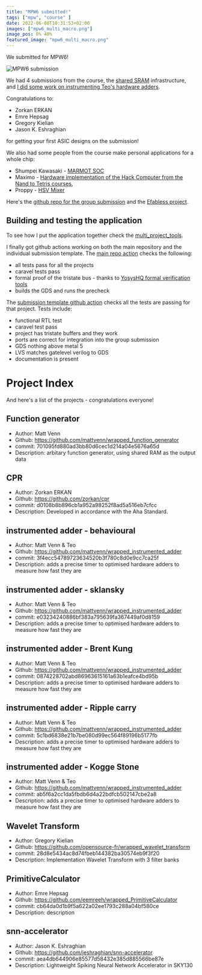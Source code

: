 ```yaml
---
title: "MPW6 submitted!"
tags: ["mpw", "course" ]
date: 2022-06-08T10:31:53+02:00
images: ["mpw6_multi_macro.png"]
image_pos: 0% 40%
featured_image: "mpw6_multi_macro.png"
---
```


We submitted for MPW6!

![MPW6 submission](/mpw6_multi_macro.png)

We had 4 submissions from the course, the [shared SRAM](https://docs.google.com/document/d/1wLjU6hkAoYvSWNBAyTj8HmIV70eJWU3apa9_OEpsd3Y/edit) infrastructure, and [I did some work on instrumenting Teo's hardware adders](/post/instrumenting-hardware-adders).

Congratulations to:

* Zorkan ERKAN
* Emre Hepsag
* Gregory Kielian
* Jason K. Eshraghian

for getting your first ASIC designs on the submission!

We also had some people from the course make personal applications for a whole chip:

* Shumpei Kawasaki - [MARMOT SOC](https://platform.efabless.com/projects/853)
* Maximo - [Hardware implementation of the Hack Computer from the Nand to Tetris courses](https://platform.efabless.com/projects/992),
* Proppy - [HSV Mixer](https://platform.efabless.com/projects/1081)

Here's the [github repo for the group submission](https://github.com/mattvenn/zero_to_asic_mpw6) and the [Efabless project](https://platform.efabless.com/projects/833).

## Building and testing the application

To see how I put the application together check the [multi_project_tools](https://github.com/mattvenn/multi_project_tools).

I finally got github actions working on both the main repository and the individual submission template.
The [main repo action](https://github.com/mattvenn/zero_to_asic_mpw6/actions/workflows/multi_tool.yaml) checks the following:

* all tests pass for all the projects
* caravel tests pass
* formal proof of the tristate bus - thanks to [YosysHQ formal verification tools](https://www.yosyshq.com/)
* builds the GDS and runs the precheck

The [submission template github action](https://github.com/mattvenn/wrapped_project_template/actions) checks all the tests are passing for that project. Tests include:

* functional RTL test
* caravel test pass
* project has tristate buffers and they work
* ports are correct for integration into the group submission
* GDS nothing above metal 5
* LVS matches gatelevel verilog to GDS
* documentation is present

# Project Index

And here's a list of the projects - congratulations everyone!

## Function generator

* Author: Matt Venn
* Github: https://github.com/mattvenn/wrapped_function_generator
* commit: 701095fd880ad3bb80d6cec1d214a04e5676a65d
* Description: arbitary function generator, using shared RAM as the output data

## CPR

* Author: Zorkan ERKAN
* Github: https://github.com/zorkan/cpr
* commit: d0108b8b896cb1a952a98252f8ad5a516eb7cfcc
* Description: Developed in accordance with the Aha Standard.

## instrumented adder - behavioural

* Author: Matt Venn & Teo
* Github: https://github.com/mattvenn/wrapped_instrumented_adder
* commit: 3f4ecc54789723634520b3f780c8d0e9cc7ca25f
* Description: adds a precise timer to optimised hardware adders to measure how fast they are

## instrumented adder - sklansky

* Author: Matt Venn & Teo
* Github: https://github.com/mattvenn/wrapped_instrumented_adder
* commit: e03234240886bf383a795639fa367449af0d8159
* Description: adds a precise timer to optimised hardware adders to measure how fast they are

## instrumented adder - Brent Kung

* Author: Matt Venn & Teo
* Github: https://github.com/mattvenn/wrapped_instrumented_adder
* commit: 0874228702abd86963615161a63b1eafce4bd95b
* Description: adds a precise timer to optimised hardware adders to measure how fast they are

## instrumented adder - Ripple carry

* Author: Matt Venn & Teo
* Github: https://github.com/mattvenn/wrapped_instrumented_adder
* commit: 5c1bd6838e21b7be080d99ec564f89196b5177fb
* Description: adds a precise timer to optimised hardware adders to measure how fast they are

## instrumented adder - Kogge Stone

* Author: Matt Venn & Teo
* Github: https://github.com/mattvenn/wrapped_instrumented_adder
* commit: ab5f6a2cc1da5fbdb6d4a22bdfcb502147cbe2a8
* Description: adds a precise timer to optimised hardware adders to measure how fast they are

## Wavelet Transform

* Author: Gregory Kielian
* Github: https://github.com/opensource-fr/wrapped_wavelet_transform
* commit: 28d8e5434ac8d74fbeb144382ba30574eb9f3f20
* Description: Implementation Wavelet Transform with 3 filter banks

## PrimitiveCalculator

* Author: Emre Hepsag
* Github: https://github.com/eemreeh/wrapped_PrimitiveCalculator
* commit: cb64da0d1b9f5a622a02ee1793c288a04bf580ce
* Description: description

## snn-accelerator

* Author: Jason K. Eshraghian
* Github: https://github.com/jeshraghian/snn-accelerator
* commit: aea4db644906e85577d58432e385d885566be87e
* Description: Lightweight Spiking Neural Network Accelerator in SKY130

